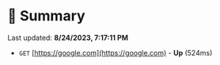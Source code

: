 # 📖 Summary
Last updated: **8/24/2023, 7:17:11 PM**

- `GET` [https://google.com](https://google.com) - **Up** (524ms)
